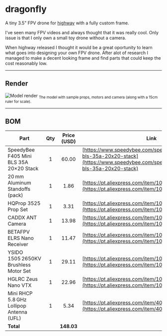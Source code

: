 # dragonfly

A tiny 3.5" FPV drone for [highway](https://highway.hackclub.com) with a fully custom frame.

I've seen many FPV videos and always thought that it was really cool. Only issue is that I only own a small toy drone without a camera.

When highway released I thought it would be a great oportunity to learn what goes into designing your own FPV drone. After alot of research I managed to make a decent looking frame and find parts that could keep the cost reasonably low.

---

## Render

![Model render](https://hc-cdn.hel1.your-objectstorage.com/s/v3/de08dbe34117856184110152a7dfc07a122a285a_dragonfly_v35.png)
<sub>The model with sample props, motors and camera (along with a 15cm ruler for scale).</sub>

---

## BOM

| Part                                     | Qty | Price (USD) | Link                                                                                                                                   |
| ---------------------------------------- | :-: | :---------: | -------------------------------------------------------------------------------------------------------------------------------------- |
| SpeedyBee F405 Mini BLS 35A 20×20 Stack  |  1  |       60.00 | [https://www.speedybee.com/speedybee-f405-mini-bls-35a-20x20-stack](https://www.speedybee.com/speedybee-f405-mini-bls-35a-20x20-stack) |
| 20 mm Aluminum Standoffs (pack)          |  1  |        1.86 | [https://pt.aliexpress.com/item/1005007945167923.html](https://pt.aliexpress.com/item/1005007945167923.html)                           |
| HQProp 3525 Prop Set                     |  1  |        3.31 | [https://pt.aliexpress.com/item/1005008744409414.html](https://pt.aliexpress.com/item/1005008744409414.html)                           |
| CADDX ANT Camera                         |  1  |       13.98 | [https://pt.aliexpress.com/item/1005006086694992.html](https://pt.aliexpress.com/item/1005006086694992.html)                           |
| BETAFPV ELRS Nano Receiver               |  1  |       11.47 | [https://pt.aliexpress.com/item/1005007437882037.html](https://pt.aliexpress.com/item/1005007437882037.html)                           |
| YSIDO 1505 2650KV Brushless Motor Set    |  1  |       29.11 | [https://pt.aliexpress.com/item/1005007544080274.html](https://pt.aliexpress.com/item/1005007544080274.html)                           |
| HGLRC Zeus Nano VTX                      |  1  |       22.96 | [https://pt.aliexpress.com/item/1005008043478143.html](https://pt.aliexpress.com/item/1005008043478143.html)                           |
| Mini RHCP 5.8 GHz Lollipop Antenna (UFL) |  1  |        5.34 | [https://pt.aliexpress.com/item/4001365632031.html](https://pt.aliexpress.com/item/4001365632031.html)                                 |
| **Total**                                |     |  **148.03** |                                                                                                                                        |
